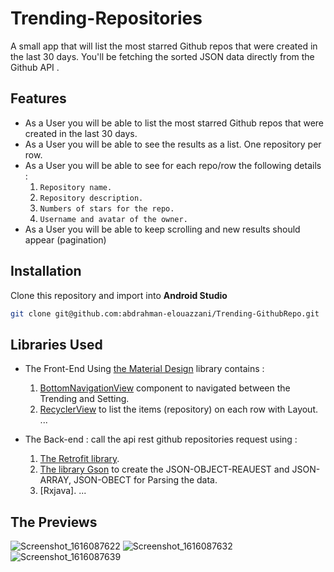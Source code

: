 # Trending-Repositories
A small app that will list the most starred Github repos that were created in the last 30 days. You'll be fetching the sorted JSON data directly from the Github API .<br/>

## Features
- As a User you will be able to list the most starred Github repos that were created in the last 30 days.
- As a User you will be able to see the results as a list. One repository per row.
- As a User you will be able to see for each repo/row the following details :
  1. `Repository name.`
  2. `Repository description.`
  3. `Numbers of stars for the repo.`
  4. `Username and avatar of the owner.`
- As a User you will be able to keep scrolling and new results should appear (pagination)

## Installation
Clone this repository and import into **Android Studio**
```bash
git clone git@github.com:abdrahman-elouazzani/Trending-GithubRepo.git
```
##  Libraries Used
- The Front-End Using [the Material Design](https://material.io/design/) library contains : 
  1. [BottomNavigationView](https://material.io/components/bottom-navigation) component to navigated between the Trending and Setting.
  2. [RecyclerView](https://material.io/components/lists) to list the items (repository) on each row with Layout.
 ...<br/>
 
- The Back-end : call the api rest github repositories request using :
  1. [The Retrofit library](https://square.github.io/retrofit/).
  2. [The library Gson](https://github.com/google/gson) to create the JSON-OBJECT-REAUEST and JSON-ARRAY, JSON-OBECT for Parsing the data.
  3. [Rxjava].
  ... <br/>
  
## The Previews 

![Screenshot_1616087622](https://user-images.githubusercontent.com/40376977/111669071-b444d500-8816-11eb-9426-28136493576a.png)
![Screenshot_1616087632](https://user-images.githubusercontent.com/40376977/111669082-b73fc580-8816-11eb-8b5d-0ee71610bb39.png)
![Screenshot_1616087639](https://user-images.githubusercontent.com/40376977/111669088-b870f280-8816-11eb-9b96-dc51f8503835.png)
